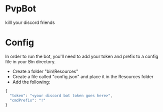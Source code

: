 # PvpBot
killl your discord friends


# Config
In order to run the bot, you'll need to add your token and prefix to a config file in your Bin directory.
- Create a folder "bin\Resources"
- Create a file called "config.json" and place it in the Resources folder
- Add the following:

```js
{
  "token": "<your discord bot token goes here>",
  "cmdPrefix": "!"
}
```
